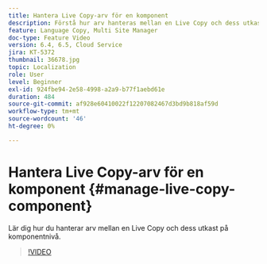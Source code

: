 ```yaml
---
title: Hantera Live Copy-arv för en komponent
description: Förstå hur arv hanteras mellan en Live Copy och dess utkast på komponentnivå
feature: Language Copy, Multi Site Manager
doc-type: Feature Video
version: 6.4, 6.5, Cloud Service
jira: KT-5372
thumbnail: 36678.jpg
topic: Localization
role: User
level: Beginner
exl-id: 924fbe94-2e58-4998-a2a9-b77f1aebd61e
duration: 484
source-git-commit: af928e60410022f12207082467d3bd9b818af59d
workflow-type: tm+mt
source-wordcount: '46'
ht-degree: 0%

---
```


# Hantera Live Copy-arv för en komponent {#manage-live-copy-component}

Lär dig hur du hanterar arv mellan en Live Copy och dess utkast på komponentnivå.

>[!VIDEO](https://video.tv.adobe.com/v/36678?quality=12&learn=on)
